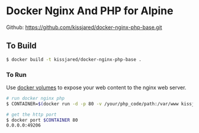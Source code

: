# Docker Nginx And PHP for Alpine

Github: https://github.com/kissjared/docker-nginx-php-base.git
## To Build

``` bash
$ docker build -t kissjared/docker-nginx-php-base .
```

### To Run

Use [docker volumes](http://docs.docker.io/use/working_with_volumes/) to expose
your web content to the nginx web server.

``` bash
# run docker nginx php
$ CONTAINER=$(docker run -d -p 80 -v /your/php_code/path:/var/www kissjared/docker-nginx-php-base)

# get the http port
$ docker port $CONTAINER 80
0.0.0.0:49206
```
